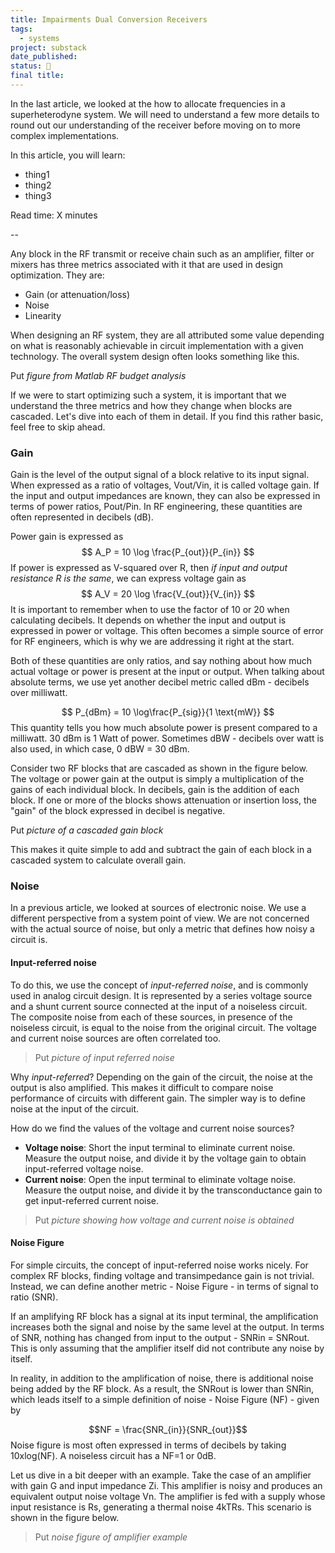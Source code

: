 ```yaml
---
title: Impairments Dual Conversion Receivers
tags:
  - systems
project: substack
date_published: 
status: 🚧
final title:
---
```

In the last article, we looked at the how to allocate frequencies in a superheterodyne system. We will need to understand a few more details to round out our understanding of the receiver before moving on to more complex implementations.

In this article, you will learn:
- thing1
- thing2
- thing3

Read time: X minutes

--

Any block in the RF transmit or receive chain such as an amplifier, filter or mixers has three metrics associated with it that are used in design optimization. They are:
- Gain (or attenuation/loss)
- Noise
- Linearity

When designing an RF system, they are all attributed some value depending on what is reasonably achievable in circuit implementation with a given technology. The overall system design often looks something like this.

Put *figure from Matlab RF budget analysis*

If we were to start optimizing such a system, it is important that we understand the three metrics and how they change when blocks are cascaded. Let's dive into each of them in detail. If you find this rather basic, feel free to skip ahead.

### Gain
Gain is the level of the output signal of a block relative to its input signal. When expressed as a ratio of voltages, Vout/Vin, it is called voltage gain. If the input and output impedances are known, they can also be expressed in terms of power ratios, Pout/Pin. In RF engineering, these quantities are often represented in decibels (dB).

Power gain is expressed as
$$
A_P = 10 \log \frac{P_{out}}{P_{in}}
$$
If power is expressed as V-squared over R, then *if input and output resistance R is the same*, we can express voltage gain as
$$
A_V = 20 \log \frac{V_{out}}{V_{in}}
$$
It is important to remember when to use the factor of 10 or 20 when calculating decibels. It depends on whether the input and output is expressed in power or voltage. This often becomes a simple source of error for RF engineers, which is why we are addressing it right at the start.

Both of these quantities are only ratios, and say nothing about how much actual voltage or power is present at the input or output. When talking about absolute terms, we use yet another decibel metric called dBm - decibels over milliwatt.

$$
P_{dBm} = 10 \log\frac{P_{sig}}{1 \text{mW}}
$$
This quantity tells you how much absolute power is present compared to a milliwatt. 30 dBm is 1 Watt of power. Sometimes dBW - decibels over watt is also used, in which case, 0 dBW = 30 dBm.

Consider two RF blocks that are cascaded as shown in the figure below. The voltage or power gain at the output is simply a multiplication of the gains of each individual block. In decibels, gain is the addition of each block. If one or more of the blocks shows attenuation or insertion loss, the "gain" of the block expressed in decibel is negative.

Put *picture of a cascaded gain block*

This makes it quite simple to add and subtract the gain of each block in a cascaded system to calculate overall gain.
### Noise

In a previous article, we looked at sources of electronic noise. We use a different perspective from a system point of view. We are not concerned with the actual source of noise, but only a metric that defines how noisy a circuit is.
#### Input-referred noise

To do this, we use the concept of *input-referred noise*, and is commonly used in analog circuit design. It is represented by a series voltage source and a shunt current source connected at the input of a noiseless circuit. The composite noise from each of these sources, in presence of the noiseless circuit, is equal to the noise from the original circuit. The voltage and current noise sources are often correlated too.

> Put *picture of input referred noise*

Why *input-referred*? Depending on the gain of the circuit, the noise at the output is also amplified. This makes it difficult to compare noise performance of circuits with different gain. The simpler way is to define noise at the input of the circuit.

How do we find the values of the voltage and current noise sources?
- **Voltage noise**: Short the input terminal to eliminate current noise. Measure the output noise, and divide it by the voltage gain to obtain input-referred voltage noise.
- **Current noise**: Open the input terminal to eliminate voltage noise. Measure the output noise, and divide it by the transconductance gain to get input-referred current noise.

> Put *picture showing how voltage and current noise is obtained*

#### Noise Figure
For simple circuits, the concept of input-referred noise works nicely. For complex RF blocks, finding voltage and transimpedance gain is not trivial. Instead, we can define another metric - Noise Figure - in terms of signal to ratio (SNR).

If an amplifying RF block has a signal at its input terminal, the amplification increases both the signal and noise by the same level at the output. In terms of SNR, nothing has changed from input to the output -  SNRin = SNRout. This is only assuming that the amplifier itself did not contribute any noise by itself.

In reality, in addition to the amplification of noise, there is additional noise being added by the RF block. As a result, the SNRout is lower than SNRin, which leads itself to a simple definition of noise - Noise Figure (NF) - given by

$$NF = \frac{SNR_{in}}{SNR_{out}}$$
Noise figure is most often expressed in terms of decibels by taking 10xlog(NF). A noiseless circuit has a NF=1 or 0dB.

Let us dive in a bit deeper with an example. Take the case of an amplifier with gain G and input impedance Zi. This amplifier is noisy and produces an equivalent output noise voltage Vn. The amplifier is fed with a supply whose input resistance is Rs, generating a thermal noise 4kTRs. This scenario is shown in the figure below.

> Put *noise figure of amplifier example*










